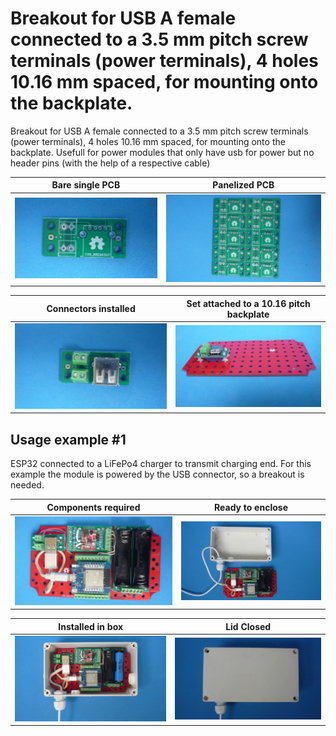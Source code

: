 
# Breakout for USB A female connected to a 3.5 mm pitch screw terminals (power terminals), 4 holes 10.16 mm spaced, for mounting onto the backplate.

Breakout for USB A female connected to a 3.5 mm pitch screw terminals (power terminals), 4 holes 10.16 mm spaced, for mounting onto the backplate. Usefull for power modules that only have usb for power but no header pins (with the help of a respective cable)

Bare single PCB                              |Panelized PCB                              |
---------------------------------------------|-------------------------------------------|
![](/c-breakouts/c09/assets/img/barepcb.jpg) |![](/c-breakouts/c09/assets/img/panel.jpg) |

Connectors installed                         |Set attached to a 10.16 pitch backplate    |
---------------------------------------------|-------------------------------------------|
![](/c-breakouts/c09/assets/img/connectors.jpg) |![](/c-breakouts/c09/assets/img/moduleinbackplate.jpg) |


## Usage example #1

ESP32 connected to a LiFePo4 charger to transmit charging end. For this example the module is powered by the USB connector, so a breakout is needed.

Components required                                 |Ready to enclose                                 |
----------------------------------------------------|-------------------------------------------------|
![](/c-breakouts/c09/assets/img/componentswired.jpg)|![](/c-breakouts/c09/assets/img/readytoenclose.jpg)|

Installed in box                             |Lid Closed                                           |
---------------------------------------------|-----------------------------------------------------|
![](/c-breakouts/c09/assets/img/installedinbox.jpg)|![](/c-breakouts/c09/assets/img/lidclosed1.jpg)|

